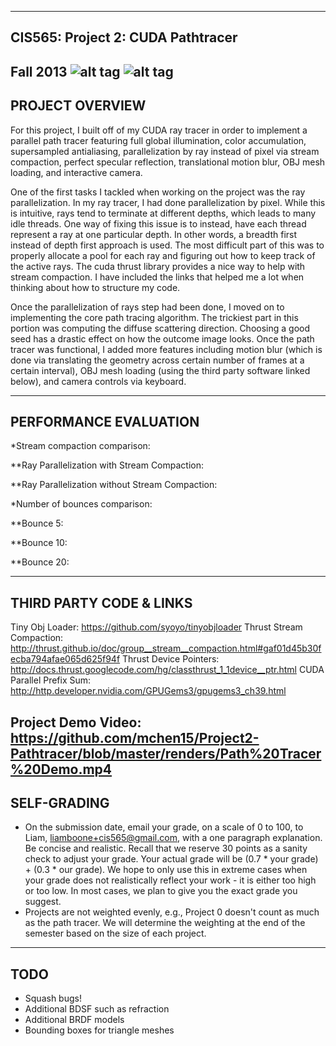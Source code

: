 -------------------------------------------------------------------------------
CIS565: Project 2: CUDA Pathtracer
-------------------------------------------------------------------------------
Fall 2013
![alt tag](https://raw.github.com/mchen15/Project2-Pathtracer/master/renders/screenshot1.png)
![alt tag](https://raw.github.com/mchen15/Project2-Pathtracer/master/renders/screenshot2.png)
-------------------------------------------------------------------------------
PROJECT OVERVIEW
-------------------------------------------------------------------------------
For this project, I built off of my CUDA ray tracer in order to implement a parallel path tracer featuring full global illumination,
color accumulation, supersampled antialiasing, parallelization by ray instead of pixel via stream compaction, perfect specular reflection,
translational motion blur, OBJ mesh loading, and interactive camera. 

One of the first tasks I tackled when working on the project was the ray parallelization. In my ray tracer, I had done parallelization by pixel. 
While this is intuitive, rays tend to terminate at different depths, which leads to many idle threads. One way of fixing this issue is to instead, 
have each thread represent a ray at one particular depth. In other words, a breadth first instead of depth first approach is used. The most difficult
part of this was to properly allocate a pool for each ray and figuring out how to keep track of the active rays. The cuda thrust library provides a nice
way to help with stream compaction. I have included the links that helped me a lot when thinking about how to structure my code. 

Once the parallelization of rays step had been done, I moved on to implementing the core path tracing algorithm. The trickiest part in this portion was
computing the diffuse scattering direction. Choosing a good seed has a drastic effect on how the outcome image looks. Once the path tracer was functional, I added
more features including motion blur (which is done via translating the geometry across certain number of frames at a certain interval), OBJ mesh loading (using
the third party software linked below), and camera controls via keyboard.

-------------------------------------------------------------------------------
PERFORMANCE EVALUATION
-------------------------------------------------------------------------------
*Stream compaction comparison:

**Ray Parallelization with Stream Compaction:

**Ray Parallelization without Stream Compaction:


*Number of bounces comparison:

**Bounce 5:

**Bounce 10:

**Bounce 20:



-------------------------------------------------------------------------------
THIRD PARTY CODE & LINKS
-------------------------------------------------------------------------------
Tiny Obj Loader: https://github.com/syoyo/tinyobjloader
Thrust Stream Compaction: http://thrust.github.io/doc/group__stream__compaction.html#gaf01d45b30fecba794afae065d625f94f
Thrust Device Pointers: http://docs.thrust.googlecode.com/hg/classthrust_1_1device__ptr.html
CUDA Parallel Prefix Sum: http://http.developer.nvidia.com/GPUGems3/gpugems3_ch39.html

Project Demo Video: https://github.com/mchen15/Project2-Pathtracer/blob/master/renders/Path%20Tracer%20Demo.mp4
-------------------------------------------------------------------------------
SELF-GRADING
-------------------------------------------------------------------------------
* On the submission date, email your grade, on a scale of 0 to 100, to Liam, liamboone+cis565@gmail.com, with a one paragraph explanation.  Be concise and realistic.  Recall that we reserve 30 points as a sanity check to adjust your grade.  Your actual grade will be (0.7 * your grade) + (0.3 * our grade).  We hope to only use this in extreme cases when your grade does not realistically reflect your work - it is either too high or too low.  In most cases, we plan to give you the exact grade you suggest.
* Projects are not weighted evenly, e.g., Project 0 doesn't count as much as the path tracer.  We will determine the weighting at the end of the semester based on the size of each project.

-------------------------------------------------------------------------------
TODO
-------------------------------------------------------------------------------
* Squash bugs!
* Additional BDSF such as refraction
* Additional BRDF models
* Bounding boxes for triangle meshes
